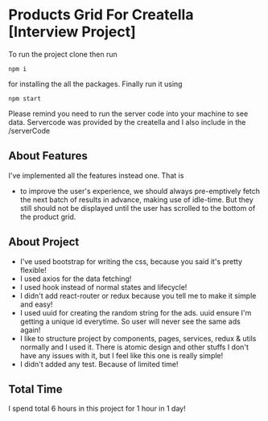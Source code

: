 # Products Grid For Creatella [Interview Project]

To run the project clone then run

```
npm i
```

for installing the all the packages. Finally run it using

```
npm start
```

Please remind you need to run the server code into your machine to see data. Servercode was provided by the creatella and I also include in the /serverCode

## About Features

I've implemented all the features instead one. That is

- to improve the user's experience, we should always pre-emptively fetch the next batch of results in advance, making use of idle-time. But they still should not be displayed until the user has scrolled to the bottom of the product grid.

## About Project

- I've used bootstrap for writing the css, because you said it's pretty flexible!
- I used axios for the data fetching!
- I used hook instead of normal states and lifecycle!
- I didn't add react-router or redux because you tell me to make it simple and easy!
- I used uuid for creating the random string for the ads. uuid ensure I'm getting a unique id everytime. So user will never see the same ads again!
- I like to structure project by components, pages, services, redux & utils normally and I used it. There is atomic design and other stuffs I don't have any issues with it, but I feel like this one is really simple!
- I didn't added any test. Because of limited time!

## Total Time

I spend total 6 hours in this project for 1 hour in 1 day!
